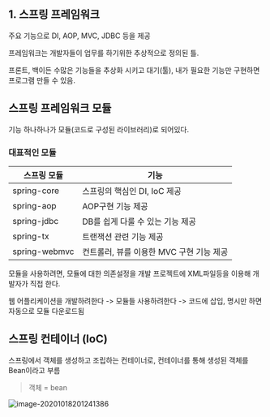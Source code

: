 ## 1. 스프링 프레임워크

주요 기능으로 DI, AOP, MVC, JDBC 등을 제공

프레임워크는 개발자들이 업무를 하기위한 추상적으로 정의된 틀.

프론트, 백이든 수많은 기능들을 추상화 시키고 대기(툴), 내가 필요한 기능만 구현하면 프로그램 만들 수 있음.

## 스프링 프레임워크 모듈

기능 하나하나가 모듈(코드로 구성된 라이브러리)로 되어있다.

### 대표적인 모듈

| 스프링 모듈   | 기능                                     |
| ------------- | ---------------------------------------- |
| spring-core   | 스프링의 핵심인 DI, IoC 제공             |
| spring-aop    | AOP구현 기능 제공                        |
| spring-jdbc   | DB를 쉽게 다룰 수 있는 기능 제공         |
| spring-tx     | 트랜잭션 관련 기능 제공                  |
| spring-webmvc | 컨트롤러, 뷰를 이용한 MVC 구현 기능 제공 |

모듈을 사용하려면, 모듈에 대한 의존설정을 개발 프로젝트에 XML파일등을 이용해 개발자가 직접 한다.

웹 어플리케이션을 개발하려한다 -> 모듈들 사용하려한다 -> 코드에 삽입, 명시만 하면 자동으로 모듈 다운로드됨



## 스프링 컨테이너 (IoC)

스프링에서 객체를 생성하고 조립하는 컨테이너로, 컨테이너를 통해 생성된 객체를 Bean이라고 부름

> 객체 = bean

![image-20201018201241386](C:\Users\LGPC\AppData\Roaming\Typora\typora-user-images\image-20201018201241386.png)

